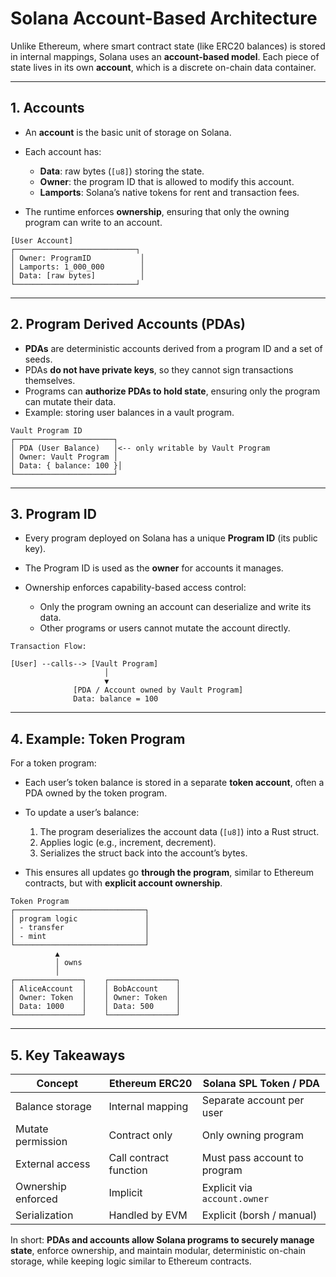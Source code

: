 # Solana Account-Based Architecture

Unlike Ethereum, where smart contract state (like ERC20 balances) is stored in internal mappings, Solana uses an **account-based model**. Each piece of state lives in its own **account**, which is a discrete on-chain data container.

---

## 1. Accounts

* An **account** is the basic unit of storage on Solana.
* Each account has:

  * **Data**: raw bytes (`[u8]`) storing the state.
  * **Owner**: the program ID that is allowed to modify this account.
  * **Lamports**: Solana’s native tokens for rent and transaction fees.
* The runtime enforces **ownership**, ensuring that only the owning program can write to an account.

```
[User Account]
┌───────────────────────────┐
│ Owner: ProgramID           │
│ Lamports: 1_000_000        │
│ Data: [raw bytes]          │
└───────────────────────────┘
```

---

## 2. Program Derived Accounts (PDAs)

* **PDAs** are deterministic accounts derived from a program ID and a set of seeds.
* PDAs **do not have private keys**, so they cannot sign transactions themselves.
* Programs can **authorize PDAs to hold state**, ensuring only the program can mutate their data.
* Example: storing user balances in a vault program.

```
Vault Program ID
┌──────────────────────┐
│ PDA (User Balance)   │<-- only writable by Vault Program
│ Owner: Vault Program │
│ Data: { balance: 100 }│
└──────────────────────┘
```

---

## 3. Program ID

* Every program deployed on Solana has a unique **Program ID** (its public key).
* The Program ID is used as the **owner** for accounts it manages.
* Ownership enforces capability-based access control:

  * Only the program owning an account can deserialize and write its data.
  * Other programs or users cannot mutate the account directly.

```
Transaction Flow:

[User] --calls--> [Vault Program]
                     │
                     ▼
              [PDA / Account owned by Vault Program]
              Data: balance = 100
```

---

## 4. Example: Token Program

For a token program:

* Each user’s token balance is stored in a separate **token account**, often a PDA owned by the token program.
* To update a user’s balance:

  1. The program deserializes the account data (`[u8]`) into a Rust struct.
  2. Applies logic (e.g., increment, decrement).
  3. Serializes the struct back into the account’s bytes.
* This ensures all updates go **through the program**, similar to Ethereum contracts, but with **explicit account ownership**.

```
Token Program
┌─────────────────────────────┐
│ program logic               │
│ - transfer                  │
│ - mint                      │
└─────────────────────────────┘
          ▲
          │ owns
          │
┌───────────────┐    ┌───────────────┐
│ AliceAccount  │    │ BobAccount    │
│ Owner: Token  │    │ Owner: Token  │
│ Data: 1000    │    │ Data: 500     │
└───────────────┘    └───────────────┘
```

---

## 5. Key Takeaways

| Concept            | Ethereum ERC20         | Solana SPL Token / PDA       |
| ------------------ | ---------------------- | ---------------------------- |
| Balance storage    | Internal mapping       | Separate account per user    |
| Mutate permission  | Contract only          | Only owning program          |
| External access    | Call contract function | Must pass account to program |
| Ownership enforced | Implicit               | Explicit via `account.owner` |
| Serialization      | Handled by EVM         | Explicit (borsh / manual)    |

In short: **PDAs and accounts allow Solana programs to securely manage state**, enforce ownership, and maintain modular, deterministic on-chain storage, while keeping logic similar to Ethereum contracts.

